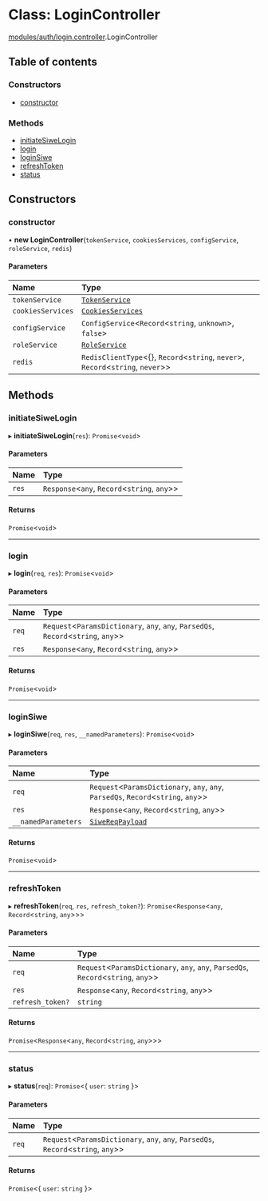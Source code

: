 # Class: LoginController

[modules/auth/login.controller](../modules/modules_auth_login_controller.md).LoginController

## Table of contents

### Constructors

- [constructor](modules_auth_login_controller.LoginController.md#constructor)

### Methods

- [initiateSiweLogin](modules_auth_login_controller.LoginController.md#initiatesiwelogin)
- [login](modules_auth_login_controller.LoginController.md#login)
- [loginSiwe](modules_auth_login_controller.LoginController.md#loginsiwe)
- [refreshToken](modules_auth_login_controller.LoginController.md#refreshtoken)
- [status](modules_auth_login_controller.LoginController.md#status)

## Constructors

### constructor

• **new LoginController**(`tokenService`, `cookiesServices`, `configService`, `roleService`, `redis`)

#### Parameters

| Name | Type |
| :------ | :------ |
| `tokenService` | [`TokenService`](modules_auth_token_service.TokenService.md) |
| `cookiesServices` | [`CookiesServices`](modules_auth_cookies_service.CookiesServices.md) |
| `configService` | `ConfigService`<`Record`<`string`, `unknown`\>, ``false``\> |
| `roleService` | [`RoleService`](modules_role_role_service.RoleService.md) |
| `redis` | `RedisClientType`<{}, `Record`<`string`, `never`\>, `Record`<`string`, `never`\>\> |

## Methods

### initiateSiweLogin

▸ **initiateSiweLogin**(`res`): `Promise`<`void`\>

#### Parameters

| Name | Type |
| :------ | :------ |
| `res` | `Response`<`any`, `Record`<`string`, `any`\>\> |

#### Returns

`Promise`<`void`\>

___

### login

▸ **login**(`req`, `res`): `Promise`<`void`\>

#### Parameters

| Name | Type |
| :------ | :------ |
| `req` | `Request`<`ParamsDictionary`, `any`, `any`, `ParsedQs`, `Record`<`string`, `any`\>\> |
| `res` | `Response`<`any`, `Record`<`string`, `any`\>\> |

#### Returns

`Promise`<`void`\>

___

### loginSiwe

▸ **loginSiwe**(`req`, `res`, `__namedParameters`): `Promise`<`void`\>

#### Parameters

| Name | Type |
| :------ | :------ |
| `req` | `Request`<`ParamsDictionary`, `any`, `any`, `ParsedQs`, `Record`<`string`, `any`\>\> |
| `res` | `Response`<`any`, `Record`<`string`, `any`\>\> |
| `__namedParameters` | [`SiweReqPayload`](modules_auth_siwe_dto.SiweReqPayload.md) |

#### Returns

`Promise`<`void`\>

___

### refreshToken

▸ **refreshToken**(`req`, `res`, `refresh_token?`): `Promise`<`Response`<`any`, `Record`<`string`, `any`\>\>\>

#### Parameters

| Name | Type |
| :------ | :------ |
| `req` | `Request`<`ParamsDictionary`, `any`, `any`, `ParsedQs`, `Record`<`string`, `any`\>\> |
| `res` | `Response`<`any`, `Record`<`string`, `any`\>\> |
| `refresh_token?` | `string` |

#### Returns

`Promise`<`Response`<`any`, `Record`<`string`, `any`\>\>\>

___

### status

▸ **status**(`req`): `Promise`<{ `user`: `string`  }\>

#### Parameters

| Name | Type |
| :------ | :------ |
| `req` | `Request`<`ParamsDictionary`, `any`, `any`, `ParsedQs`, `Record`<`string`, `any`\>\> |

#### Returns

`Promise`<{ `user`: `string`  }\>
